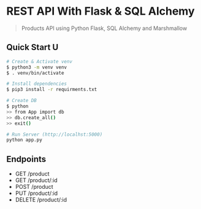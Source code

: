 # REST API With Flask & SQL Alchemy

> Products API using Python Flask, SQL Alchemy and Marshmallow

## Quick Start U

``` bash
# Create & Activate venv
$ python3 -m venv venv
$ . venv/bin/activate

# Install dependencies
$ pip3 install -r requirments.txt

# Create DB
$ python
>> from App import db
>> db.create_all()
>> exit()

# Run Server (http://localhst:5000)
python app.py
```

## Endpoints

* GET     /product
* GET     /product/:id
* POST    /product
* PUT     /product/:id
* DELETE  /product/:id
